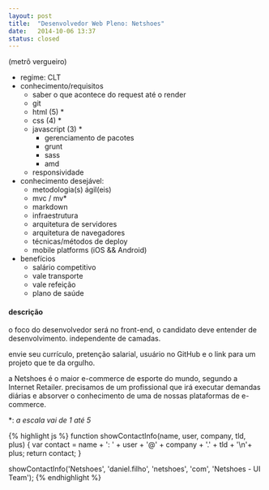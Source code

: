 ```yaml
---
layout: post
title:  "Desenvolvedor Web Pleno: Netshoes"
date:   2014-10-06 13:37
status: closed
---
```


(metrô vergueiro)

* regime: CLT
* conhecimento/requisitos
  * saber o que acontece do request até o render
  * git
  * html (5) *
  * css (4) *
  * javascript (3) *
    * gerenciamento de pacotes
    * grunt
    * sass
    * amd
  * responsividade
* conhecimento desejável:
  * metodologia(s) ágil(eis)
  * mvc / mv*
  * markdown
  * infraestrutura
  * arquitetura de servidores
  * arquitetura de navegadores
  * técnicas/métodos de deploy
  * mobile platforms (iOS && Android)
* benefícios
  * salário competitivo
  * vale transporte
  * vale refeição
  * plano de saúde

#### descrição

o foco do desenvolvedor será no front-end, o candidato deve entender de desenvolvimento. independente de camadas.

envie seu currículo, pretenção salarial, usuário no GitHub e o link para um projeto que te da orgulho.

a Netshoes é o maior e-commerce de esporte do mundo, segundo a Internet Retailer. precisamos de um profissional que irá executar demandas diárias e absorver o conhecimento de uma de nossas plataformas de e-commerce.

\*: *a escala vai de 1 até 5*


{% highlight js %}
function showContactInfo(name, user, company, tld, plus) {
  var contact = name + ': ' + user + '@' + company + '.' + tld + '\n'+ plus;
  return contact;
}

showContactInfo('Netshoes', 'daniel.filho', 'netshoes', 'com', 'Netshoes - UI Team');
{% endhighlight %}
